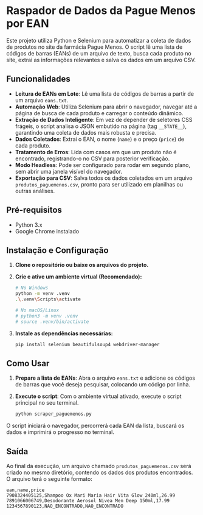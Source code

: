 # Raspador de Dados da Pague Menos por EAN

Este projeto utiliza Python e Selenium para automatizar a coleta de dados de produtos no site da farmácia Pague Menos. O script lê uma lista de códigos de barras (EANs) de um arquivo de texto, busca cada produto no site, extrai as informações relevantes e salva os dados em um arquivo CSV.

## Funcionalidades

- **Leitura de EANs em Lote**: Lê uma lista de códigos de barras a partir de um arquivo `eans.txt`.
- **Automação Web**: Utiliza Selenium para abrir o navegador, navegar até a página de busca de cada produto e carregar o conteúdo dinâmico.
- **Extração de Dados Inteligente**: Em vez de depender de seletores CSS frágeis, o script analisa o JSON embutido na página (tag `__STATE__`), garantindo uma coleta de dados mais robusta e precisa.
- **Dados Coletados**: Extrai o EAN, o nome (`name`) e o preço (`price`) de cada produto.
- **Tratamento de Erros**: Lida com casos em que um produto não é encontrado, registrando-o no CSV para posterior verificação.
- **Modo Headless**: Pode ser configurado para rodar em segundo plano, sem abrir uma janela visível do navegador.
- **Exportação para CSV**: Salva todos os dados coletados em um arquivo `produtos_paguemenos.csv`, pronto para ser utilizado em planilhas ou outras análises.

## Pré-requisitos

- Python 3.x
- Google Chrome instalado

## Instalação e Configuração

1.  **Clone o repositório ou baixe os arquivos do projeto.**

2.  **Crie e ative um ambiente virtual (Recomendado):**

    ```bash
    # No Windows
    python -m venv .venv
    .\.venv\Scripts\activate

    # No macOS/Linux
    # python3 -m venv .venv
    # source .venv/bin/activate
    ```

3.  **Instale as dependências necessárias:**

    ```bash
    pip install selenium beautifulsoup4 webdriver-manager
    ```

## Como Usar

1.  **Prepare a lista de EANs**: Abra o arquivo `eans.txt` e adicione os códigos de barras que você deseja pesquisar, colocando um código por linha.

2.  **Execute o script**: Com o ambiente virtual ativado, execute o script principal no seu terminal.

    ```bash
    python scraper_paguemenos.py
    ```

O script iniciará o navegador, percorrerá cada EAN da lista, buscará os dados e imprimirá o progresso no terminal.

## Saída

Ao final da execução, um arquivo chamado `produtos_paguemenos.csv` será criado no mesmo diretório, contendo os dados dos produtos encontrados. O arquivo terá o seguinte formato:

```csv
ean,name,price
7908324405125,Shampoo Ox Mari Maria Hair Vita Glow 240ml,26.99
7891066006749,Desodorante Aerosol Nivea Men Deep 150ml,17.99
1234567890123,NAO_ENCONTRADO,NAO_ENCONTRADO
